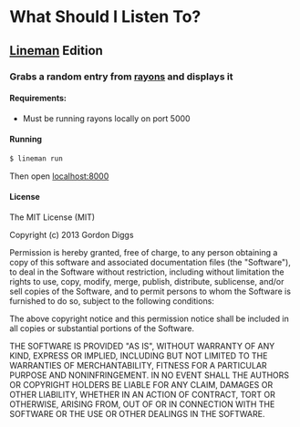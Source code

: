 # What Should I Listen To?
## [Lineman](https://github.com/testdouble/lineman) Edition

### Grabs a random entry from [rayons](https://github.com/GordonDiggs/rayons) and displays it

#### Requirements:

* Must be running rayons locally on port 5000


#### Running

```bash
$ lineman run
```

Then open [localhost:8000](http://localhost:8000)


#### License

The MIT License (MIT)

Copyright (c) 2013 Gordon Diggs

Permission is hereby granted, free of charge, to any person obtaining a copy
of this software and associated documentation files (the "Software"), to deal
in the Software without restriction, including without limitation the rights
to use, copy, modify, merge, publish, distribute, sublicense, and/or sell
copies of the Software, and to permit persons to whom the Software is
furnished to do so, subject to the following conditions:

The above copyright notice and this permission notice shall be included in
all copies or substantial portions of the Software.

THE SOFTWARE IS PROVIDED "AS IS", WITHOUT WARRANTY OF ANY KIND, EXPRESS OR
IMPLIED, INCLUDING BUT NOT LIMITED TO THE WARRANTIES OF MERCHANTABILITY,
FITNESS FOR A PARTICULAR PURPOSE AND NONINFRINGEMENT. IN NO EVENT SHALL THE
AUTHORS OR COPYRIGHT HOLDERS BE LIABLE FOR ANY CLAIM, DAMAGES OR OTHER
LIABILITY, WHETHER IN AN ACTION OF CONTRACT, TORT OR OTHERWISE, ARISING FROM,
OUT OF OR IN CONNECTION WITH THE SOFTWARE OR THE USE OR OTHER DEALINGS IN
THE SOFTWARE.
